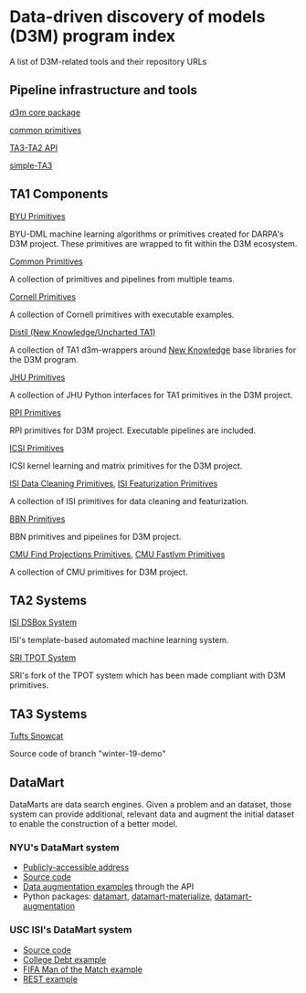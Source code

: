 # Data-driven discovery of models (D3M) program index

A list of D3M-related tools and their repository URLs

## Pipeline infrastructure and tools

[d3m core package](https://gitlab.com/datadrivendiscovery/d3m)

[common primitives](https://gitlab.com/datadrivendiscovery/common-primitives)

[TA3-TA2 API](https://gitlab.com/datadrivendiscovery/ta3ta2-api)

[simple-TA3](https://gitlab.com/datadrivendiscovery/simple-ta3)

## TA1 Components

[BYU Primitives](https://github.com/byu-dml/d3m-primitives)

BYU-DML machine learning algorithms or primitives created for DARPA's D3M project. These primitives are wrapped to fit within the D3M ecosystem.

[Common Primitives](https://gitlab.com/datadrivendiscovery/common-primitives/)

A collection of primitives and pipelines from multiple teams.

[Cornell Primitives](https://github.com/cyangcornell/d3m-primitives)

A collection of Cornell primitives with executable examples.

[Distil (New Knowledge/Uncharted TA1)](https://github.com/NewKnowledge?utf8=%E2%9C%93&q=d3m-wrapper&type=public&language=)

A collection of TA1 d3m-wrappers around [New Knowledge](https://github.com/NewKnowledge/) base libraries for  the D3M program.

[JHU Primitives](https://github.com/neurodata/primitives-interfaces)

A collection of JHU Python interfaces for TA1 primitives in the D3M project.

[RPI Primitives](https://github.com/zijun-rpi/d3m-primitives)

RPI primitives for D3M project. Executable pipelines are included.

[ICSI Primitives](https://github.com/ICSI-RealML/realML)

ICSI kernel learning and matrix primitives for the D3M project. 

[ISI Data Cleaning Primitives](https://github.com/usc-isi-i2/dsbox-cleaning), [ISI Featurization Primitives](https://github.com/usc-isi-i2/dsbox-featurizer)

A collection of ISI primitives for data cleaning and featurization.

[BBN Primitives](https://gitlab.datadrivendiscovery.org/BBN/d3m-bbn-primitives/tree/d3m.api2019.1.21.a)

BBN primitives and pipelines for D3M project. 

[CMU Find Projections Primitives](https://gitlab.datadrivendiscovery.org/sray/find_projections), [CMU Fastlvm Primitives](https://github.com/autonlab/fastlvm)

A collection of CMU primitives for D3M project.

## TA2 Systems

[ISI DSBox System](https://github.com/usc-isi-i2/dsbox-ta2)

ISI's template-based automated machine learning system.

[SRI TPOT System](https://github.com/daraghhartnett/tpot)

SRI's fork of the TPOT system which has been made compliant with D3M primitives.

## TA3 Systems

[Tufts Snowcat](https://gitlab.datadrivendiscovery.org/cliu/tufts-ta3-winter-19-demo)

Source code of branch "winter-19-demo"

## DataMart

DataMarts are data search engines. Given a problem and an dataset, those system can provide additional, relevant data and augment the initial dataset to enable the construction of a better model.

### NYU's DataMart system

* [Publicly-accessible address](https://datamart.d3m.vida-nyu.org/)
* [Source code](https://gitlab.com/ViDA-NYU/datamart/datamart)
* [Data augmentation examples](https://gitlab.com/ViDA-NYU/datamart/datamart/tree/master/examples) through the API
* Python packages: [datamart](https://pypi.org/project/datamart/), [datamart-materialize](https://pypi.org/project/datamart-materialize/), [datamart-augmentation](https://pypi.org/project/datamart-augmentation/)

### USC ISI's DataMart system

* [Source code](https://github.com/usc-isi-i2/datamart/tree/development)
* [College Debt example](https://github.com/usc-isi-i2/datamart/blob/development/example/college_example/college_example.ipynb)
* [FIFA Man of the Match example](https://github.com/usc-isi-i2/datamart/blob/development/example/fifa_example/fifa_example.ipynb)
* [REST example](https://github.com/usc-isi-i2/datamart/blob/development/example/rest_example/example.md)
